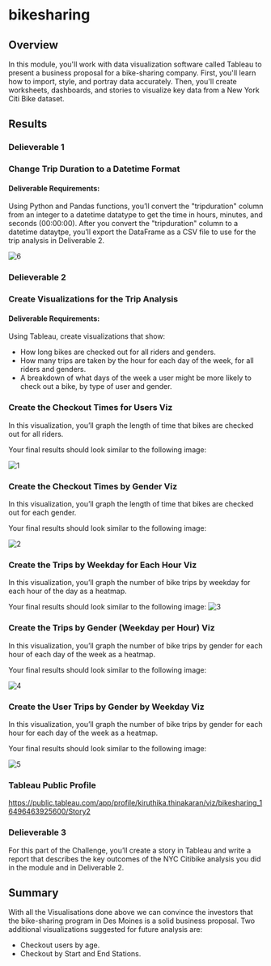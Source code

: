 # bikesharing

## Overview
In this module, you'll work with data visualization software called Tableau to present a business proposal for a bike-sharing company. First, you'll learn how to import, style, and portray data accurately. Then, you'll create worksheets, dashboards, and stories to visualize key data from a New York Citi Bike dataset.

## Results
### Delieverable 1

### Change Trip Duration to a Datetime Format

#### Deliverable Requirements:
Using Python and Pandas functions, you’ll convert the "tripduration" column from an integer to a datetime datatype to get the time in hours, minutes, and seconds (00:00:00). After you convert the "tripduration" column to a datetime dataytpe, you’ll export the DataFrame as a CSV file to use for the trip analysis in Deliverable 2.

![6](https://user-images.githubusercontent.com/95719819/162659378-8d22f20c-3f66-423e-a8e4-c8df7bbd49d8.png)

### Delieverable 2

### Create Visualizations for the Trip Analysis

#### Deliverable Requirements:

Using Tableau, create visualizations that show:
  - How long bikes are checked out for all riders and genders.
  - How many trips are taken by the hour for each day of the week, for all riders and genders.
  - A breakdown of what days of the week a user might be more likely to check out a bike, by type of user and gender.
  
### Create the Checkout Times for Users Viz
In this visualization, you’ll graph the length of time that bikes are checked out for all riders.

Your final results should look similar to the following image:

![1](https://user-images.githubusercontent.com/95719819/162659674-8e37115d-5f7a-4403-b3c3-69cf8f5912cb.png)

### Create the Checkout Times by Gender Viz
In this visualization, you’ll graph the length of time that bikes are checked out for each gender.

Your final results should look similar to the following image:

![2](https://user-images.githubusercontent.com/95719819/162659719-ecada15a-10dd-4d3b-9f74-755a75ddc0a2.png)

### Create the Trips by Weekday for Each Hour Viz
In this visualization, you’ll graph the number of bike trips by weekday for each hour of the day as a heatmap.

Your final results should look similar to the following image:
![3](https://user-images.githubusercontent.com/95719819/162659763-df5d0675-1837-412f-b5f2-e82dc9d6d662.png)

### Create the Trips by Gender (Weekday per Hour) Viz
In this visualization, you’ll graph the number of bike trips by gender for each hour of each day of the week as a heatmap.

Your final results should look similar to the following image:

![4](https://user-images.githubusercontent.com/95719819/162659845-aa02e879-7dda-4504-bd02-9bcf6ac47273.png)

### Create the User Trips by Gender by Weekday Viz
In this visualization, you’ll graph the number of bike trips by gender for each hour for each day of the week as a heatmap.

Your final results should look similar to the following image:

![5](https://user-images.githubusercontent.com/95719819/162659919-5f0fbd1b-2945-4567-828d-c3b0efb0892a.png)

### Tableau Public Profile
https://public.tableau.com/app/profile/kiruthika.thinakaran/viz/bikesharing_16496463925600/Story2

### Delieverable 3

For this part of the Challenge, you’ll create a story in Tableau and write a report that describes the key outcomes of the NYC Citibike analysis you did in the module and in Deliverable 2.

## Summary
With all the Visualisations done above we can convince the investors that the bike-sharing program in Des Moines is a solid business proposal.
Two additional visualizations suggested for future analysis are:
  - Checkout users by age.
  - Checkout by Start and End Stations.
  
